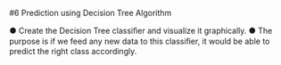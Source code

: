 #6 Prediction using Decision Tree Algorithm

● Create the Decision Tree classiﬁer and visualize it graphically.
● The purpose is if we feed any new data to this classiﬁer, it would be able to
predict the right class accordingly.